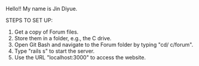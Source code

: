 Hello!! My name is Jin Diyue. 



STEPS TO SET UP:
1. Get a copy of Forum files.
2. Store them in a folder, e.g., the C drive.
3. Open Git Bash and navigate to the Forum folder by typing "cd/ c/forum".
4. Type "rails s" to start the server.
5. Use the URL "localhost:3000" to access the website.